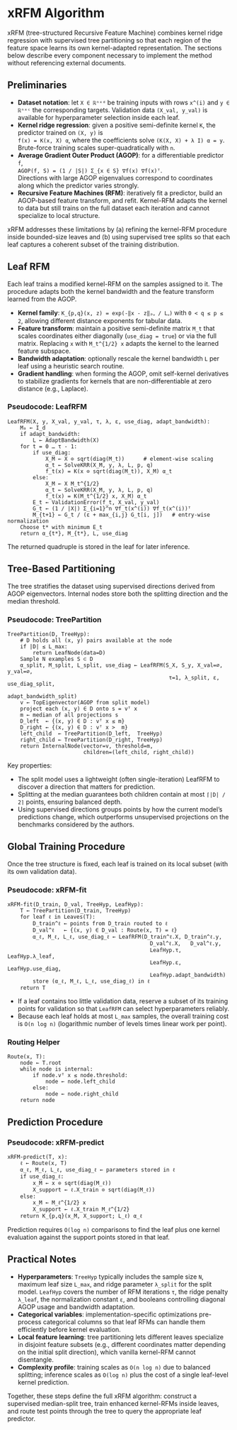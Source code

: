 # xRFM Algorithm

xRFM (tree-structured Recursive Feature Machine) combines kernel ridge regression with supervised tree partitioning so that each region of the feature space learns its own kernel-adapted representation. The sections below describe every component necessary to implement the method without referencing external documents.

## Preliminaries

- **Dataset notation**: let `X ∈ ℝⁿˣᵈ` be training inputs with rows `x^(i)` and `y ∈ ℝⁿˣᶜ` the corresponding targets. Validation data `(X_val, y_val)` is available for hyperparameter selection inside each leaf.
- **Kernel ridge regression**: given a positive semi-definite kernel `K`, the predictor trained on `(X, y)` is  
  `f(x) = K(x, X) α`, where the coefficients solve `(K(X, X) + λ I) α = y`. Brute-force training scales super-quadratically with `n`.
- **Average Gradient Outer Product (AGOP)**: for a differentiable predictor `f`,  
  `AGOP(f, S) = (1 / |S|) Σ_{x ∈ S} ∇f(x) ∇f(x)ᵀ`.  
  Directions with large AGOP eigenvalues correspond to coordinates along which the predictor varies strongly.
- **Recursive Feature Machines (RFM)**: iteratively fit a predictor, build an AGOP-based feature transform, and refit. Kernel-RFM adapts the kernel to data but still trains on the full dataset each iteration and cannot specialize to local structure.

xRFM addresses these limitations by (a) refining the kernel-RFM procedure inside bounded-size leaves and (b) using supervised tree splits so that each leaf captures a coherent subset of the training distribution.

## Leaf RFM

Each leaf trains a modified kernel-RFM on the samples assigned to it. The procedure adapts both the kernel bandwidth and the feature transform learned from the AGOP.

- **Kernel family**: `K_{p,q}(x, z) = exp(-‖x - z‖ₚᵩ / Lᵩ)` with `0 < q ≤ p ≤ 2`, allowing different distance exponents for tabular data.
- **Feature transform**: maintain a positive semi-definite matrix `M_t` that scales coordinates either diagonally (`use_diag = true`) or via the full matrix. Replacing `x` with `M_t^{1/2} x` adapts the kernel to the learned feature subspace.
- **Bandwidth adaptation**: optionally rescale the kernel bandwidth `L` per leaf using a heuristic search routine.
- **Gradient handling**: when forming the AGOP, omit self-kernel derivatives to stabilize gradients for kernels that are non-differentiable at zero distance (e.g., Laplace).

### Pseudocode: LeafRFM

```
LeafRFM(X, y, X_val, y_val, τ, λ, ε, use_diag, adapt_bandwidth):
    M₀ ← I_d
    if adapt_bandwidth:
        L ← AdaptBandwidth(X)
    for t = 0 … τ - 1:
        if use_diag:
            X_M ← X ⊙ sqrt(diag(M_t))      # element-wise scaling
            α_t ← SolveKRR(X_M, y, λ, L, p, q)
            f_t(x) = K(x ⊙ sqrt(diag(M_t)), X_M) α_t
        else:
            X_M ← X M_t^{1/2}
            α_t ← SolveKRR(X_M, y, λ, L, p, q)
            f_t(x) = K(M_t^{1/2} x, X_M) α_t
        E_t ← ValidationError(f_t, X_val, y_val)
        G_t ← (1 / |X|) Σ_{i=1}^n ∇f_t(x^(i)) ∇f_t(x^(i))ᵀ
        M_{t+1} ← G_t / (ε + max_{i,j} G_t[i, j])   # entry-wise normalization
    Choose t* with minimum E_t
    return α_{t*}, M_{t*}, L, use_diag
```

The returned quadruple is stored in the leaf for later inference.

## Tree-Based Partitioning

The tree stratifies the dataset using supervised directions derived from AGOP eigenvectors. Internal nodes store both the splitting direction and the median threshold.

### Pseudocode: TreePartition

```
TreePartition(D, TreeHyp):
    # D holds all (x, y) pairs available at the node
    if |D| ≤ L_max:
        return LeafNode(data=D)
    Sample N examples S ⊂ D
    α_split, M_split, L_split, use_diag ← LeafRFM(S_X, S_y, X_val=∅, y_val=∅,
                                                   τ=1, λ_split, ε, use_diag_split,
                                                   adapt_bandwidth_split)
    v ← TopEigenvector(AGOP from split model)
    project each (x, y) ∈ D onto s = vᵀ x
    m ← median of all projections s
    D_left  ← {(x, y) ∈ D : vᵀ x ≤ m}
    D_right ← {(x, y) ∈ D : vᵀ x >  m}
    left_child  ← TreePartition(D_left,  TreeHyp)
    right_child ← TreePartition(D_right, TreeHyp)
    return InternalNode(vector=v, threshold=m,
                        children=(left_child, right_child))
```

Key properties:

- The split model uses a lightweight (often single-iteration) LeafRFM to discover a direction that matters for prediction.
- Splitting at the median guarantees both children contain at most `⌈|D| / 2⌉` points, ensuring balanced depth.
- Using supervised directions groups points by how the current model’s predictions change, which outperforms unsupervised projections on the benchmarks considered by the authors.

## Global Training Procedure

Once the tree structure is fixed, each leaf is trained on its local subset (with its own validation data).

### Pseudocode: xRFM-fit

```
xRFM-fit(D_train, D_val, TreeHyp, LeafHyp):
    T ← TreePartition(D_train, TreeHyp)
    for leaf ℓ in Leaves(T):
        D_train^ℓ ← points from D_train routed to ℓ
        D_val^ℓ   ← {(x, y) ∈ D_val : Route(x, T) = ℓ}
        α_ℓ, M_ℓ, L_ℓ, use_diag_ℓ ← LeafRFM(D_train^ℓ.X, D_train^ℓ.y,
                                             D_val^ℓ.X,   D_val^ℓ.y,
                                             LeafHyp.τ, LeafHyp.λ_leaf,
                                             LeafHyp.ε, LeafHyp.use_diag,
                                             LeafHyp.adapt_bandwidth)
        store (α_ℓ, M_ℓ, L_ℓ, use_diag_ℓ) in ℓ
    return T
```

- If a leaf contains too little validation data, reserve a subset of its training points for validation so that `LeafRFM` can select hyperparameters reliably.
- Because each leaf holds at most `L_max` samples, the overall training cost is `O(n log n)` (logarithmic number of levels times linear work per point).

### Routing Helper

```
Route(x, T):
    node ← T.root
    while node is internal:
        if node.vᵀ x ≤ node.threshold:
            node ← node.left_child
        else:
            node ← node.right_child
    return node
```

## Prediction Procedure

### Pseudocode: xRFM-predict

```
xRFM-predict(T, x):
    ℓ ← Route(x, T)
    α_ℓ, M_ℓ, L_ℓ, use_diag_ℓ ← parameters stored in ℓ
    if use_diag_ℓ:
        x_M ← x ⊙ sqrt(diag(M_ℓ))
        X_support ← ℓ.X_train ⊙ sqrt(diag(M_ℓ))
    else:
        x_M ← M_ℓ^{1/2} x
        X_support ← ℓ.X_train M_ℓ^{1/2}
    return K_{p,q}(x_M, X_support; L_ℓ) α_ℓ
```

Prediction requires `O(log n)` comparisons to find the leaf plus one kernel evaluation against the support points stored in that leaf.

## Practical Notes

- **Hyperparameters**: `TreeHyp` typically includes the sample size `N`, maximum leaf size `L_max`, and ridge parameter `λ_split` for the split model. `LeafHyp` covers the number of RFM iterations `τ`, the ridge penalty `λ_leaf`, the normalization constant `ε`, and booleans controlling diagonal AGOP usage and bandwidth adaptation.
- **Categorical variables**: implementation-specific optimizations pre-process categorical columns so that leaf RFMs can handle them efficiently before kernel evaluation.
- **Local feature learning**: tree partitioning lets different leaves specialize in disjoint feature subsets (e.g., different coordinates matter depending on the initial split direction), which vanilla kernel-RFM cannot disentangle.
- **Complexity profile**: training scales as `O(n log n)` due to balanced splitting; inference scales as `O(log n)` plus the cost of a single leaf-level kernel prediction.

Together, these steps define the full xRFM algorithm: construct a supervised median-split tree, train enhanced kernel-RFMs inside leaves, and route test points through the tree to query the appropriate leaf predictor.
